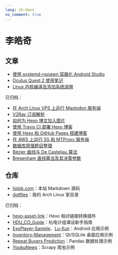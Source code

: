 ```yaml
---
lang: zh-Hans
no_comment: true
---
```


# 李皓奇

## 文章

- [使用 systemd-nspawn 容器化 Android Studio](containerize-android-studio-with-systemd-nspawn/)
- [Oculus Quest 2 使用笔记](oculus-quest-2-usage-note/)
- [Linux 内核编译及添加系统调用](kernel-compilation-with-custom-syscall/)

已归档：
- [在 Arch Linux VPS 上运行 Mastodon 服务端](run-mastodon-server-on-archlinux-vps/)
- [V2Ray 订阅解析](v2ray-subscription-parse/)
- [如何为 Hexo 博文加入图片](how-to-add-image-to-hexo-blog-post/)
- [使用 Travis CI 部署 Hexo 博客](deploy-hexo-blog-with-travis-ci/)
- [使用 Hexo 和 GitHub Pages 搭建博客](build-blog-with-hexo-and-github-pages/)
- [在 AWS 上运行 SS 和 MTProxy 服务端](run-ss-and-mtproxy-server-on-aws/)
- [数据库原理题目整理](database-exercise/)
- [Bézier 曲线与 De Casteljau 算法](bezier-curve-and-de-casteljau-algorithm/)
- [Bresenham 直线算法及其决策参数](bresenham-line-algorithm-and-decision-parameter/)

## 仓库

- [liolok.com](https://github.com/liolok/liolok.com)：本站 Markdown 源码
- [dotfiles](https://github.com/liolok/dotfiles)：我的 Arch Linux 家目录

已归档：
- [hexo-asset-link](https://github.com/liolok/hexo-asset-link)：Hexo 相对链接转换插件
- [HDU_CO_Guide](https://github.com/liolok/HDU_CO_Guide)：杭电计组课设新手指南
- [ExoPlayer-Sample](https://github.com/liolok/ExoPlayer-Sample)、[Lu-Xun](https://github.com/liolok/Lu-Xun)：Android 应用示例
- [Inventory-Management](https://github.com/liolok/Inventory-Management)：Qt/SQLite 桌面应用示例
- [Repeat Buyers Prediction](https://gitlab.com/liolok/Repeat-Buyers-Prediction)：Pandas 数据处理示例
- [YoukuNews](https://github.com/liolok/YoukuNews)：Scrapy 爬虫示例
